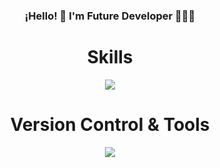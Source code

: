 <h3 align="center"><strong>¡Hello! 👋 I'm Future Developer 👨🏻‍💻</strong></h3>
<h1 align="center" > Skills </h1>
<p align="center">
    <a href="https://skillicons.dev">
    <img src="https://skillicons.dev/icons?i=js,ts,nodejs,html,css,tailwind" align="center" />
  </a>
</p>
<h1 align="center"> Version Control & Tools  </h1>
<p align="center">
  <a href="https://skillicons.dev">
    <img src="https://skillicons.dev/icons?i=git,github,vscode" />
  </a>
</p>


